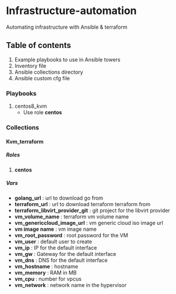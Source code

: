 # Infrastructure-automation
 Automating infrastructure with Ansible & terraform
## Table of contents
1. Example playbooks to use in Ansible towers
2. Inventory file
3. Ansible collections directory
4. Ansible custom cfg file

### Playbooks
1. centos8_kvm
   - Use role **centos**
### Collections
#### Kvm_terraform
##### Roles
1. **centos**
##### Vars
- **golang_url** : url to download go from
- **terraform_url** : url to download terraform terraform from
- **terraform_libvirt_provider_git** : git project for the libvirt provider
- **vm_volume_name** : terraform vm volume name
- **vm_genericcloud_image_url** : vm generic cloud iso image url
- **vm image name** : vm image name
- **vm_root_password** : root password for the VM
- **vm_user** : default user to create
- **vm_ip** : IP for the default interface
- **vm_gw** : Gateway for the default interface
- **vm_dns** : DNS for the default interface
- **vm_hostname** : hostname
- **vm_memory** : RAM in MB
- **vm_cpu** : number for vpcus
- **vm_network** : network name in the hypervisor
